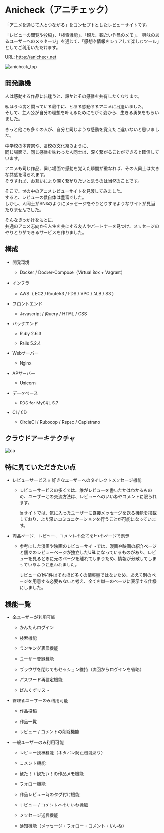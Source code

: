 # Anicheck（アニチェック）

「アニメを通じて人とつながる」をコンセプトとしたレビューサイトです。

「レビューの閲覧や投稿」、「検索機能」、「観た、観たい作品のメモ」、「興味のあるユーザーへのメッセージ」を通じて、「感想や情報をシェアして楽しむツール」としてご利用いただけます。

URL: https://anicheck.net

![anicheck_top](https://user-images.githubusercontent.com/66544830/95273672-9abe5b00-087e-11eb-8d59-e21dc4b5d0d0.png)

## 開発動機

人は感動する作品に出逢うと、誰かとその感動を共有したくなります。

私はうつ病と闘っている最中に、とある感動するアニメに出逢いました。  
そして、主人公が自分の理想を叶えるためにもがく姿から、生きる勇気をもらいました。

きっと他にも多くの人が、自分と同じような感動を覚えたに違いないと思いました。

中学校の体育祭や、高校の文化祭のように、  
同じ場面で、同じ感動を味わった人同士は、深く繋がることができると確信しています。

アニメも同じ作品、同じ場面で感動を覚えた瞬間が重なれば、その人同士は大きな共感を得られます。  
そうすれば、お互いにより深く繋がりたいと思うのは当然のことです。

そこで、世の中のアニメレビューサイトを見渡してみました。  
すると、レビューの数自体は豊富でした。  
しかし、人同士がSNSのようにメッセージをやりとりするようなサイトが見当たりませんでした。

そんなきっかけをもとに、  
共通のアニメ志向から人生を共にする友人やパートナーを見つけ、メッセージのやりとりができるサービスを作りました。

## 構成

* 開発環境

  - Docker / Docker-Compose（Virtual Box + Vagrant）

* インフラ

  - AWS（ EC2 / Route53 / RDS / VPC / ALB / S3 )

* フロントエンド

  - Javascript / jQuery / HTML / CSS

* バックエンド

  - Ruby 2.6.3

  - Rails 5.2.4

* Webサーバー

  - Nginx

* APサーバー

  - Unicorn

* データベース

  - RDS for MySQL 5.7

* CI / CD
  - CircleCI / Rubocop / Rspec / Capistrano

## クラウドアーキテクチャ

![ca](https://user-images.githubusercontent.com/66544830/95955499-de453600-0e37-11eb-8b1b-92a20052381d.png)

## 特に見ていただきたい点

* レビューサービス × 好きなユーザーへのダイレクトメッセージ機能

  - レビューサービスの多くでは、誰がレビューを書いたかはわかるものの、ユーザーとの交流方法は、レビューへのいいねやコメントに限られます。

    当サイトでは、気に入ったユーザーに直接メッセージを送る機能を搭載しており、より深いコミュニケーションを行うことが可能になっています。

* 商品ページ、レビュー、コメントの全てを1つのページで表示

  - 参考にした漫画や映画のレビューサイトでは、漫画や映画の紹介ページと個々のレビューページが独立したURLになっているものがあり、レビューを見るときに元のページを離れてしまうため、情報が分散してしまっているように思われました。

      レビューの1件1件はそれほど多くの情報量ではないため、あえて別のページを用意する必要もないと考え、全てを単一のページに表示する仕様にしました。

## 機能一覧

* 全ユーザーが利用可能

  - かんたんログイン

  - 検索機能

  - ランキング表示機能

  - ユーザー登録機能

  - ブラウザを閉じてもセッション維持（次回からログインを省略）

  - パスワード再設定機能

  - ぱんくずリスト

* 管理者ユーザーのみ利用可能

  - 作品投稿

  - 作品一覧

  - レビュー / コメントの削除機能

* 一般ユーザーのみ利用可能

  - レビュー投稿機能（ネタバレ防止機能あり）

  - コメント機能

  - 観た！ / 観たい！の作品メモ機能

  - フォロー機能

  - 作品レビュー時のタグ付け機能

  - レビュー / コメントへのいいね機能

  - メッセージ送信機能

  - 通知機能（メッセージ・フォロー・コメント・いいね）
